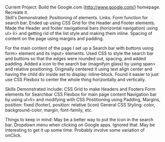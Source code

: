 Current Project: Build the Google.com (http://www.google.com/) homepage.  Recreate it.  
Skill's Demonstrated: Positioning of elements.  Links.  Form function for search bar.  Ended up using CSS Grid for the Header and Footer elements.  Made the Header and footer navigational bars (horizontal navigation) using ul> li> and getting rid of the list style and making them inline.  Spacing of content on the page using margins and padding. 

For the main content of the page I set up a Search bar with buttons using form> element and its input> elements.  Used CSS to style the search bar and buttons so that the edges were rounded out, spacing, and added padding.  Added a icon to the search bar (magnifyin glass) by using span> and relative positioning. Originally centered it using text align center and having the child div inside set to display: inline-block.  Found it easier to just use CSS Flexbox to center the whole thing horizontally and vertically.

Skills Demonstrated include: 
CSS Grid to make Headers and Footers
Form elements for Searchbar
CSS Flexbox for main page content
Navigation bar by using ul>li> and modifying with CSS
Postitioning using Padding, Margins, position: fixed (footer), position: relative (icon)
General CSS Styling: color, background-color, margin, font-family, etc.

Things to keep in mind:
May be a better way to put the icon in the search bar.
Dropdown menu when clicking on Google apps.  Ignored that.  May be interesting to get it up some time.  Probably involve some variation of onClick.